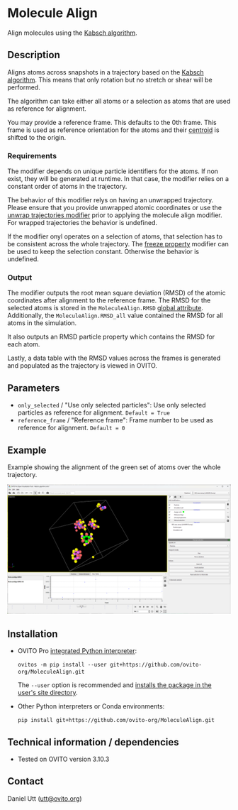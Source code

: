 # Molecule Align
Align molecules using the [Kabsch algorithm](https://en.wikipedia.org/wiki/Kabsch_algorithm).

## Description

Aligns atoms across snapshots in a trajectory based on the [Kabsch algorithm](https://en.wikipedia.org/wiki/Kabsch_algorithm). This means that only rotation but no stretch or shear will be performed.

The algorithm can take either all atoms or a selection as atoms that are used as reference for alignment.

You may provide a reference frame. This defaults to the 0th frame. This frame is used as reference orientation for the atoms and their [centroid](https://en.wikipedia.org/wiki/Centroid) is shifted to the origin. 

### Requirements

The modifier depends on unique particle identifiers for the atoms. If non exist, they will be generated at runtime. In that case, the modifier relies on a constant order of atoms in the trajectory.

The behavior of this modifier relys on having an unwrapped trajectory. Please ensure that you provide unwrapped atomic coordinates or use the [unwrap trajectories modifier](https://www.ovito.org/docs/current/reference/pipelines/modifiers/unwrap_trajectories.html) prior to applying the molecule align modifier. For wrapped trajectories the behavior is undefined.

If the modifier onyl operates on a selection of atoms, that selection has to be consistent across the whole trajectory. The [freeze property](https://www.ovito.org/docs/current/reference/pipelines/modifiers/freeze_property.html#particles-modifiers-freeze-property) modifier can be used to keep the selection constant. Otherwise the behavior is undefined. 

### Output

The modifier outputs the root mean square deviation (RMSD) of the atomic coordinates after alignment to the reference frame. The RMSD for the selected atoms is stored in the `MoleculeAlign.RMSD` [global attribute](https://www.ovito.org/docs/current/reference/data_inspector/attributes.html). Additionally, the `MoleculeAlign.RMSD_all` value contained the RMSD for all atoms in the simulation.

It also outputs an RMSD particle property which contains the RMSD for each atom. 

Lastly, a data table with the RMSD values across the frames is generated and populated as the trajectory is viewed in OVITO. 

## Parameters 

- `only_selected` / "Use only selected particles": Use only selected particles as reference for alignment. `Default = True`
- `reference_frame` / "Reference frame": Frame number to be used as reference for alignment. `Default = 0`

## Example

Example showing the alignment of the green set of atoms over the whole trajectory.

![Example image showing the molecule alignment](examples/Example_01.png)

## Installation
- OVITO Pro [integrated Python interpreter](https://docs.ovito.org/python/introduction/installation.html#ovito-pro-integrated-interpreter):
  ```
  ovitos -m pip install --user git+https://github.com/ovito-org/MoleculeAlign.git
  ``` 
  The `--user` option is recommended and [installs the package in the user's site directory](https://pip.pypa.io/en/stable/user_guide/#user-installs).

- Other Python interpreters or Conda environments:
  ```
  pip install git+https://github.com/ovito-org/MoleculeAlign.git
  ```

## Technical information / dependencies
- Tested on OVITO version 3.10.3

## Contact
Daniel Utt (utt@ovito.org)